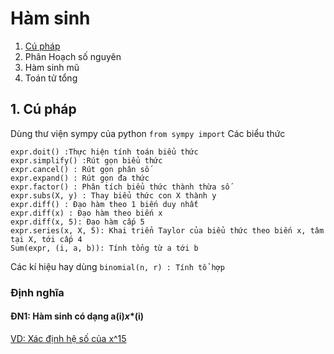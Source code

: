 # Hàm sinh
1. [Cú pháp](#introduction)
2. Phân Hoạch số nguyên
3. Hàm sinh mũ
4. Toán tử tổng
## 1. Cú pháp <a name="introduction"></a>
Dùng thư viện sympy của python
`from sympy import`
Các biểu thức
```
expr.doit() :Thực hiện tính toán biểu thức
expr.simplify() :Rút gọn biểu thức
expr.cancel() : Rút gọn phân số
expr.expand() : Rút gọn đa thức
expr.factor() : Phân tích biểu thức thành thừa số
expr.subs(X, y) : Thay biểu thức con X thành y
expr.diff() : Đạo hàm theo 1 biến duy nhất
expr.diff(x) : Đạo hàm theo biến x
expr.diff(x, 5): Đạo hàm cấp 5
expr.series(x, X, 5): Khai triển Taylor của biểu thức theo biến x, tâm tại X, tới cấp 4
Sum(expr, (i, a, b)): Tính tổng từ a tới b
```
Các kí hiệu hay dùng
`binomial(n, r) : Tính tổ hợp`
### Định nghĩa
#### ĐN1: Hàm sinh có dạng a(i)*x**(i)
[VD: Xác định hệ số của x^15](XacDinhHeSo.ipynb)

